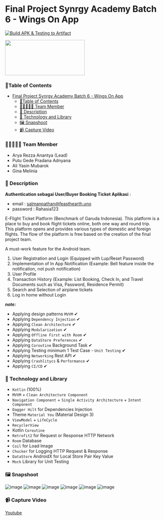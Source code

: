 # Final Project Synrgy Academy Batch 6 - Wings On App

[![Build APK & Testing to Artifact](https://github.com/SFPT2B6-SynrgyFinalProject/BookingTicket/actions/workflows/build-apk-and-testing-to-artifact.yaml/badge.svg)](https://github.com/SFPT2B6-SynrgyFinalProject/BookingTicket/actions/workflows/build-apk-and-testing-to-artifact.yaml)

[<img src="https://firebase.google.com/static/downloads/brand-guidelines/PNG/logo-built_white.png" width="260" height="115"/>](https://appdistribution.firebase.dev/i/bd1099921c4a2240)

### 🚩Table of Contents

<!-- TOC -->
* [Final Project Synrgy Academy Batch 6 - Wings On App](#final-project-synrgy-academy-batch-6---wings-on-app)
    * [🚩Table of Contents](#table-of-contents)
    * [👨🏼‍🤝‍👨🏼 Team Member](#-team-member)
    * [📌 Description](#-description)
    * [👣 Technology and Library](#-technology-and-library)
    * [🖼️ Snapshoot](#-snapshoot)
    * [📹 Capture Video](#-capture-video)
<!-- TOC -->

### 👨🏼‍🤝‍👨🏼 Team Member
- Arya Rezza Anantya (Lead)
- Putu Gede Pradana Adnyana
- Ali Yasin Mubarok
- Gina Melinia

### 📌 Description

**Authentication sebagai User/Buyer Booking Ticket Aplikasi** :
- email : salmanpathan@feasthearth.uno
- password : Rahasia123

E-Flight Ticket Platform (Benchmark of Garuda Indonesia).  This platform is a place to buy and book flight tickets online, both one way and round trip. This platform opens and provides various types of domestic and foreign flights. The flow of the platform is free based on the creation of the final project team.

A must-work feature for the Android team.

1. User Registration and Login (Equipped with Lup/Reset Password)
2. Implementation of In App Notification (Example: Bell feature inside the notification, not push notification)
3. User Profile
4. Transaction History (Example: List Booking, Check In, and Travel Documents such as Visa, Password, Residence Permit)
5. Search and Selection of airplane tickets
6. Log in home without Login

***note:***

- Applying design patterns `MVVM` ✔
- Applying `Dependency Injection` ✔
- Applying `Clean Architecture` ✔
- Applying `Modularization` ✔
- Applying `Offline First with Room` ✔
- Applying `DataStore Preferences` ✔
- Applying `Coroutine` Background Task ✔
- Applying Testing minimum 1 Test Case - `Unit Testing` ✔
- Applying `Networking` Rest API ✔
- Applying `Crashlitycs` & `Performance` ✔
- Applying `CI/CD` ✔

### 👣 Technology and Library

- `Kotlin` (100%)
- `MVVM` + `Clean Architecture Component`
- `Navigation Component` + `Single Activity Architecture` + `Intent Component`
- `Dagger Hilt` for Dependencies Injection
- Theme `Material You` (Material Design 3)
- `ViewModel` + `LifeCycle`
- `RecyclerView`
- Kotlin `Coroutine`
- `Retrofit2` for Request or Response HTTP Network
- `Room` Database
- `Coil` for Load Image
- `Chucker` for Logging HTTP Request & Response
- `DataStore` AndroidX for Local Store Pair Key Value
- `Mock` Library for Unit Testing

### 🖼️ Snapshoot
![image](https://github.com/SFPT2B6-SynrgyFinalProject/BookingTicket/assets/43742778/ee71341d-d834-4a42-aab2-a5973ff72531)
![image](https://github.com/SFPT2B6-SynrgyFinalProject/BookingTicket/assets/43742778/683f8f28-7440-417f-a9ea-11a395719b22)
![image](https://github.com/SFPT2B6-SynrgyFinalProject/BookingTicket/assets/43742778/4dc8513c-3219-45d2-82f5-bdc0e3e428a6)
![image](https://github.com/SFPT2B6-SynrgyFinalProject/BookingTicket/assets/43742778/86f9550e-2de2-48e4-b7a3-a74516f13e02)
![image](https://github.com/SFPT2B6-SynrgyFinalProject/BookingTicket/assets/43742778/17358d03-07cb-49ad-98d0-809ddfd7d010)
![image](https://github.com/SFPT2B6-SynrgyFinalProject/BookingTicket/assets/43742778/3017aa6b-3612-4ad0-8119-697c5e10d305)
### 📹 Capture Video
[Youtube](https://youtu.be/kuQy7cnDYGk)
